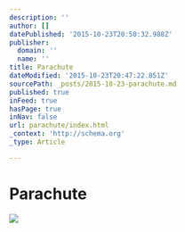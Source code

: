 ```yaml
---
description: ''
author: []
datePublished: '2015-10-23T20:50:32.988Z'
publisher:
  domain: ''
  name: ''
title: Parachute
dateModified: '2015-10-23T20:47:22.851Z'
sourcePath: _posts/2015-10-23-parachute.md
published: true
inFeed: true
hasPage: true
inNav: false
url: parachute/index.html
_context: 'http://schema.org'
_type: Article

---
```

# Parachute
![](https://the-grid-user-content.s3-us-west-2.amazonaws.com/abe51547-d5e0-4312-bee2-1c0110480a21.png)